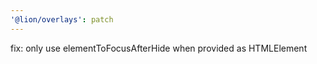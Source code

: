 ```yaml
---
'@lion/overlays': patch
---
```


fix: only use elementToFocusAfterHide when provided as HTMLElement
